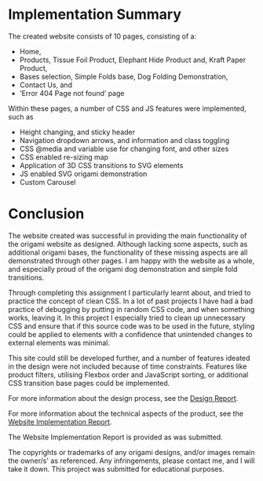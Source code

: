 # Implementation Summary
The created website consists of 10 pages, consisting of a:

 - Home,
 - Products, Tissue Foil Product, Elephant Hide Product and, Kraft Paper Product,
 - Bases selection, Simple Folds base, Dog Folding Demonstration,
 - Contact Us, and
 - ‘Error 404 Page not found’ page

Within these pages, a number of CSS and JS features were implemented, such as 
 
 - Height changing, and sticky header
 - Navigation dropdown arrows, and information and class toggling
 - CSS @media and variable use for changing font, and other sizes
 - CSS enabled re-sizing map
 - Application of 3D CSS transitions to SVG elements
 - JS enabled SVG origami demonstration
 - Custom Carousel

# Conclusion
The website created was successful in providing the main functionality of the origami website as designed. Although lacking some aspects, such as additional origami bases, the functionality of these missing aspects are all demonstrated through other pages. I am happy with the website as a whole, and especially proud of the origami dog demonstration and simple fold transitions.

Through completing this assignment I particularly learnt about, and tried to practice the concept of clean CSS. In a lot of past projects I have had a bad practice of debugging by putting in random CSS code, and when something works, leaving it. In this project I especially tried to clean up unnecessary CSS and ensure that if this source code was to be used in the future, styling could be applied to elements with a confidence that unintended changes to external elements was minimal.

This site could still be developed further, and a number of features ideated in the design were not included because of time constraints. Features like product filters, utilising Flexbox order and JavaScript sorting, or additional CSS transition base pages could be implemented.

For more information about the design process, see the [Design Report](Jensen_Iain_Website_Design_Report.pdf).

For more information about the technical aspects of the product, see the [Website Implementation Report](Jensen_Iain_Website_Implementation_Report.docx).

The Website Implementation Report is provided as was submitted.

The copyrights or trademarks of any origami designs, and/or images remain the owner/s' as referenced. Any infringements, please contact me, and I will take it down. This project was submitted for educational purposes.
